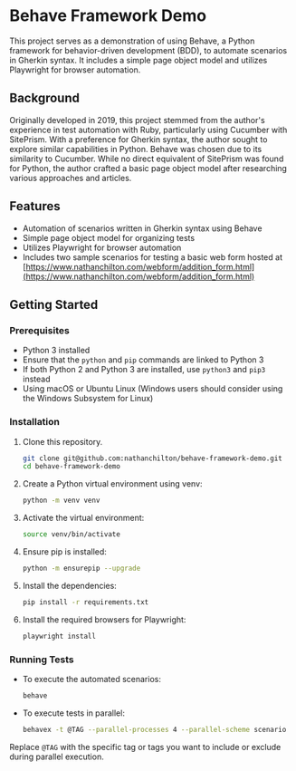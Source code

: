 # Behave Framework Demo

This project serves as a demonstration of using Behave, a Python framework for behavior-driven development (BDD), to automate scenarios in Gherkin syntax. It includes a simple page object model and utilizes Playwright for browser automation.

## Background

Originally developed in 2019, this project stemmed from the author's experience in test automation with Ruby, particularly using Cucumber with SitePrism. With a preference for Gherkin syntax, the author sought to explore similar capabilities in Python. Behave was chosen due to its similarity to Cucumber. While no direct equivalent of SitePrism was found for Python, the author crafted a basic page object model after researching various approaches and articles.

## Features

- Automation of scenarios written in Gherkin syntax using Behave
- Simple page object model for organizing tests
- Utilizes Playwright for browser automation
- Includes two sample scenarios for testing a basic web form hosted at [https://www.nathanchilton.com/webform/addition_form.html](https://www.nathanchilton.com/webform/addition_form.html)

## Getting Started

### Prerequisites

- Python 3 installed
- Ensure that the `python` and `pip` commands are linked to Python 3
- If both Python 2 and Python 3 are installed, use `python3` and `pip3` instead
- Using macOS or Ubuntu Linux (Windows users should consider using the Windows Subsystem for Linux)

### Installation

1. Clone this repository.
   ``` bash
   git clone git@github.com:nathanchilton/behave-framework-demo.git
   cd behave-framework-demo
   ```

2. Create a Python virtual environment using venv:
    ```bash
    python -m venv venv
    ```

3. Activate the virtual environment:
    ```bash
    source venv/bin/activate
    ```

4. Ensure pip is installed:
    ```bash
    python -m ensurepip --upgrade
    ```

5. Install the dependencies:
    ```bash
    pip install -r requirements.txt
    ```

6. Install the required browsers for Playwright:
    ```bash
    playwright install
    ```

### Running Tests

- To execute the automated scenarios:
    ```bash
    behave
    ```

- To execute tests in parallel:
    ```bash
    behavex -t @TAG --parallel-processes 4 --parallel-scheme scenario
    ```

Replace `@TAG` with the specific tag or tags you want to include or exclude during parallel execution.
